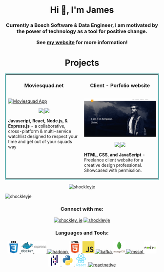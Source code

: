 <h1 align="center">Hi 👋, I'm James</h1>
<h3 align="center">

Currently a Bosch Software & Data Engineer, I am motivated by the power of technology as a tool for positive change.

See [my website](https://shockleyje.com) for more information!</h3>

<h1 align="center">Projects</h1>
<table bordercolor="#66b2b2">
  
  <tr>
    <td width="50%" valign="top">
      <h3 align="center">Moviesquad.net</h3>
        <br />
        <a target="_blank" href="https://moviesquad.net/">
            <img src="https://github.com/ShockleyJE/Moviesquad/raw/main/docs/promotional/moviesquad.gif" width="100%" alt="Moviesquad App"/>
        </a>
        <br />
        <p align="center">
          
  <a href="https://github.com/ShockleyJE/Moviesquad" target="_blank">
    <img src="https://img.shields.io/static/v1?label=|&message=REPO&color=23555f&style=plastic&logo=github&logo-color=white"/>
  </a>  
  <a href="https://moviesquad.net/" target="_blank">
    <img src="https://img.shields.io/static/v1?label=|&message=WEBSITE&color=cdf998&style=plastic&logo=wordpress&logo-color=white"/>
  </a>
      </p>
        <p><strong>Javascript, React, Node.js, & Express.js</strong> - a collaborative, cross-platform & multi-service watchlist designed to respect your time and get out of your squads way</p>
    </td>
    <td width="50%" valign="top">
      <h3 align="center">Client - Porfolio website</h3>
        <br />
      <a target="_blank" href="https://github.com/ShockleyJE/tim-client-portfolio">
            <img src="https://github.com/ShockleyJE/tim-client-portfolio/blob/main/source/images/client-1.png?raw=true" width="100%"  alt="Rigley 2"/>
        </a>
        <br />
        <p align="center">
          
  <a href="https://github.com/ShockleyJE/tim-client-portfolio" target="_blank">
    <img src="https://img.shields.io/static/v1?label=|&message=REPO&color=23555f&style=plastic&logo=github&logo-color=white"/>
  </a>
  <a href="https://github.com/ShockleyJE/tim-client-portfolio" target="_blank">
    <img src="https://img.shields.io/static/v1?label=|&message=WEBSITE&color=cdf998&style=plastic&logo=wordpress&logo-color=white"/>
  </a>
      </p>
        <p><strong>HTML, CSS, and JavaScript</strong> - Freelance client website for a creative design professional. Showcased with permission.</p>
    </td>
  </tr>
</table>

<p  align="center"><img align="center" src="https://github-readme-streak-stats.herokuapp.com/?user=shockleyje&" alt="shockleyje" /></p>

<p align="left"> <img src="https://komarev.com/ghpvc/?username=shockleyje&label=Profile%20views&color=0e75b6&style=flat" alt="shockleyje" /> </p>


<h3 align="center">Connect with me:</h3>
<p align="center">
<a href="https://twitter.com/shockley_je" target="blank"><img align="center" src="https://raw.githubusercontent.com/rahuldkjain/github-profile-readme-generator/master/src/images/icons/Social/twitter.svg" alt="shockley_je" height="30" width="40" /></a>
<a href="https://linkedin.com/in/shockleyje" target="blank"><img align="center" src="https://raw.githubusercontent.com/rahuldkjain/github-profile-readme-generator/master/src/images/icons/Social/linked-in-alt.svg" alt="shockleyje" height="30" width="40" /></a>
</p>

<h3 align="center">Languages and Tools:</h3>
<p align="center"> <a href="https://www.w3schools.com/css/" target="_blank" rel="noreferrer"> <img src="https://raw.githubusercontent.com/devicons/devicon/master/icons/css3/css3-original-wordmark.svg" alt="css3" width="40" height="40"/> </a> <a href="https://www.docker.com/" target="_blank" rel="noreferrer"> <img src="https://raw.githubusercontent.com/devicons/devicon/master/icons/docker/docker-original-wordmark.svg" alt="docker" width="40" height="40"/> </a> <a href="https://expressjs.com" target="_blank" rel="noreferrer"> <img src="https://raw.githubusercontent.com/devicons/devicon/master/icons/express/express-original-wordmark.svg" alt="express" width="40" height="40"/> </a> <a href="https://hadoop.apache.org/" target="_blank" rel="noreferrer"> <img src="https://www.vectorlogo.zone/logos/apache_hadoop/apache_hadoop-icon.svg" alt="hadoop" width="40" height="40"/> </a> <a href="https://www.w3.org/html/" target="_blank" rel="noreferrer"> <img src="https://raw.githubusercontent.com/devicons/devicon/master/icons/html5/html5-original-wordmark.svg" alt="html5" width="40" height="40"/> </a> <a href="https://developer.mozilla.org/en-US/docs/Web/JavaScript" target="_blank" rel="noreferrer"> <img src="https://raw.githubusercontent.com/devicons/devicon/master/icons/javascript/javascript-original.svg" alt="javascript" width="40" height="40"/> </a> <a href="https://kafka.apache.org/" target="_blank" rel="noreferrer"> <img src="https://www.vectorlogo.zone/logos/apache_kafka/apache_kafka-icon.svg" alt="kafka" width="40" height="40"/> </a> <a href="https://www.mongodb.com/" target="_blank" rel="noreferrer"> <img src="https://raw.githubusercontent.com/devicons/devicon/master/icons/mongodb/mongodb-original-wordmark.svg" alt="mongodb" width="40" height="40"/> </a> <a href="https://www.microsoft.com/en-us/sql-server" target="_blank" rel="noreferrer"> <img src="https://www.svgrepo.com/show/303229/microsoft-sql-server-logo.svg" alt="mssql" width="40" height="40"/> </a> <a href="https://nodejs.org" target="_blank" rel="noreferrer"> <img src="https://raw.githubusercontent.com/devicons/devicon/master/icons/nodejs/nodejs-original-wordmark.svg" alt="nodejs" width="40" height="40"/> </a> <a href="https://pandas.pydata.org/" target="_blank" rel="noreferrer"> <img src="https://raw.githubusercontent.com/devicons/devicon/2ae2a900d2f041da66e950e4d48052658d850630/icons/pandas/pandas-original.svg" alt="pandas" width="40" height="40"/> </a> <a href="https://www.python.org" target="_blank" rel="noreferrer"> <img src="https://raw.githubusercontent.com/devicons/devicon/master/icons/python/python-original.svg" alt="python" width="40" height="40"/> </a> <a href="https://reactjs.org/" target="_blank" rel="noreferrer"> <img src="https://raw.githubusercontent.com/devicons/devicon/master/icons/react/react-original-wordmark.svg" alt="react" width="40" height="40"/> </a> <a href="https://reactnative.dev/" target="_blank" rel="noreferrer"> <img src="https://reactnative.dev/img/header_logo.svg" alt="reactnative" width="40" height="40"/> </a> </p>


